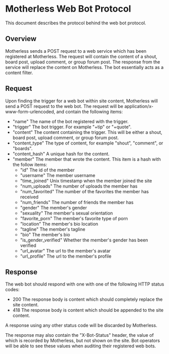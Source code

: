 Motherless Web Bot Protocol
===========================

This document describes the protocol behind the web bot protocol.

Overview
--------
Motherless sends a POST request to a web service which has been registered at Motherless. The request will contain
the content of a shout, board post, upload comment, or group forum post. The response from the service will replace
the content on Motherless. The bot essentially acts as a content filter.


Request
-------
Upon finding the trigger for a web bot within site content, Motherless will send a POST request to the web bot. The
request will be application/x-www-form-urlencoded, and contain the following items:


* "name"         The name of the bot registered with the trigger.
* "trigger"      The bot trigger. For example "+tip" or "+quote".
* "content"      The content containing the trigger. This will be either a shout, board post, upload comment, or group forum post.
* "content_type" The type of content, for example "shout", "comment", or "boards".
* "content_hash" A unique hash for the content.
* "member"       The member that wrote the content. This item is a hash with the follow items:
    * "id"                    The id of the member
    * "username"              The member username
    * "time_joined"           Unix timestamp when the member joined the site
    * "num_uploads"           The number of uploads the member has
    * "num_favorited"         The number of the favorites the member has received
    * "num_friends"           The number of friends the member has
    * "gender"                The member's gender
    * "sexuality"             The member's sexual orientation
    * "favorite_porn"         The member's favorite type of porn
    * "location"              The member's bio location
    * "tagline"               The member's tagline
    * "bio"                   The member's bio
    * "is_gender_verified"    Whether the member's gender has been verified
    * "url_avatar"            The url to the member's avatar
    * "url_profile"           The url to the member's profile

Response
--------
The web bot should respond with one with one of the following HTTP status codes:

* 200 The response body is content which should completely replace the site content.
* 418 The response body is content which should be appended to the site content.

A response using any other status code will be discarded by Motherless.

The response may also contain the "X-Bot-Status" header, the value of which is recorded by Motherless, but not
shown on the site. Bot operators will be able to see these values when auditing their registered web bots.
